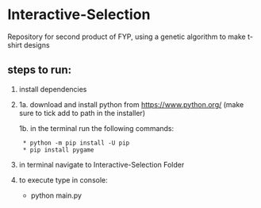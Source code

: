 # Interactive-Selection
Repository for second product of FYP, using a genetic algorithm to make t-shirt designs

## steps to run:
1. install dependencies
2. 
    1a. download and install python from https://www.python.org/
        (make sure to tick add to path in the installer)
        
    1b. in the terminal run the following commands:
    
        * python -m pip install -U pip
        * pip install pygame
     
2. in terminal navigate to Interactive-Selection Folder

3. to execute type in console:
    * python main.py
